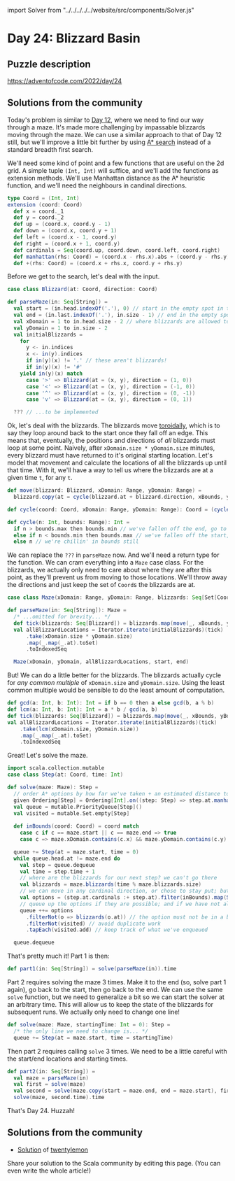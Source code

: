 import Solver from "../../../../../website/src/components/Solver.js"

# Day 24: Blizzard Basin

## Puzzle description

https://adventofcode.com/2022/day/24

## Solutions from the community

Today's problem is similar to [Day 12](https://scalacenter.github.io/scala-advent-of-code/2022/puzzles/day12), where we need to find our way through a maze. It's made more challenging by impassable blizzards moving through the maze. We can use a similar approach to that of Day 12 still, but we'll improve a little bit further by using [A* search](https://en.wikipedia.org/wiki/A*_search_algorithm) instead of a standard breadth first search.

We'll need some kind of point and a few functions that are useful on the 2d grid. A simple tuple `(Int, Int)` will suffice, and we'll add the functions as extension methods. We'll use Manhattan distance as the A* heuristic function, and we'll need the neighbours in candinal directions.
```scala
type Coord = (Int, Int)
extension (coord: Coord)
  def x = coord._1
  def y = coord._2
  def up = (coord.x, coord.y - 1)
  def down = (coord.x, coord.y + 1)
  def left = (coord.x - 1, coord.y)
  def right = (coord.x + 1, coord.y)
  def cardinals = Seq(coord.up, coord.down, coord.left, coord.right)
  def manhattan(rhs: Coord) = (coord.x - rhs.x).abs + (coord.y - rhs.y).abs
  def +(rhs: Coord) = (coord.x + rhs.x, coord.y + rhs.y)
```

Before we get to the search, let's deal with the input.
```scala
case class Blizzard(at: Coord, direction: Coord)

def parseMaze(in: Seq[String]) =
  val start = (in.head.indexOf('.'), 0) // start in the empty spot in the top row
  val end = (in.last.indexOf('.'), in.size - 1) // end in the empty spot in the bottom row
  val xDomain = 1 to in.head.size - 2 // where blizzards are allowed to go
  val yDomain = 1 to in.size - 2
  val initialBlizzards =
    for
      y <- in.indices
      x <- in(y).indices
      if in(y)(x) != '.' // these aren't blizzards!
      if in(y)(x) != '#'
    yield in(y)(x) match
      case '>' => Blizzard(at = (x, y), direction = (1, 0))
      case '<' => Blizzard(at = (x, y), direction = (-1, 0))
      case '^' => Blizzard(at = (x, y), direction = (0, -1))
      case 'v' => Blizzard(at = (x, y), direction = (0, 1))

  ??? // ...to be implemented
```

Ok, let's deal with the blizzards. The blizzards move [toroidally](https://en.wikipedia.org/wiki/Toroid), which is to say they loop around back to the start once they fall off an edge. This means that, eventually, the positions and directions of _all_ blizzards must loop at some point. Naively, after `xDomain.size * yDomain.size` minutes, every blizzard must have returned to it's original starting location. Let's model that movement and calculate the locations of all the blizzards up until that time. With it, we'll have a way to tell us where the blizzards are at a given time `t`, for any `t`.

```scala
def move(blizzard: Blizzard, xDomain: Range, yDomain: Range) =
  blizzard.copy(at = cycle(blizzard.at + blizzard.direction, xBounds, yBounds))

def cycle(coord: Coord, xDomain: Range, yDomain: Range): Coord = (cycle(coord.x, xBounds), cycle(coord.y, yBounds))

def cycle(n: Int, bounds: Range): Int =
  if n > bounds.max then bounds.min // we've fallen off the end, go to start
  else if n < bounds.min then bounds.max // we've fallen off the start, go to the end
  else n // we're chillin' in bounds still
```

We can replace the `???` in `parseMaze` now. And we'll need a return type for the function. We can cram everything into a `Maze` case class. For the blizzards, we actually only need to care about where they are after this point, as they'll prevent us from moving to those locations. We'll throw away the directions and just keep the set of `Coord`s the blizzards are at.
```scala
case class Maze(xDomain: Range, yDomain: Range, blizzards: Seq[Set[Coord]], start: Coord, end: Coord)

def parseMaze(in: Seq[String]): Maze =
  /* ...omitted for brevity... */
  def tick(blizzards: Seq[Blizzard]) = blizzards.map(move(_, xBounds, yBounds))
  val allBlizzardLocations = Iterator.iterate(initialBlizzards)(tick)
      .take(xDomain.size * yDomain.size)
      .map(_.map(_.at).toSet)
      .toIndexedSeq

  Maze(xDomain, yDomain, allBlizzardLocations, start, end)
```

But! We can do a little better for the blizzards. The blizzards actually cycle for _any common multiple_ of `xDomain.size` and `yDomain.size`. Using the least common multiple would be sensible to do the least amount of computation.

```scala
def gcd(a: Int, b: Int): Int = if b == 0 then a else gcd(b, a % b)
def lcm(a: Int, b: Int): Int = a * b / gcd(a, b)
def tick(blizzards: Seq[Blizzard]) = blizzards.map(move(_, xBounds, yBounds))
val allBlizzardLocations = Iterator.iterate(initialBlizzards)(tick)
    .take(lcm(xDomain.size, yDomain.size))
    .map(_.map(_.at).toSet)
    .toIndexedSeq
```

Great! Let's solve the maze.

```scala
import scala.collection.mutable
case class Step(at: Coord, time: Int)

def solve(maze: Maze): Step =
  // order A* options by how far we've taken + an estimated distance to the end
  given Ordering[Step] = Ordering[Int].on((step: Step) => step.at.manhattan(maze.end) + step.time).reverse
  val queue = mutable.PriorityQueue[Step]()
  val visited = mutable.Set.empty[Step]
  
  def inBounds(coord: Coord) = coord match
    case c if c == maze.start || c == maze.end => true
    case c => maze.xDomain.contains(c.x) && maze.yDomain.contains(c.y)

  queue += Step(at = maze.start, time = 0)
  while queue.head.at != maze.end do
    val step = queue.dequeue
    val time = step.time + 1
    // where are the blizzards for our next step? we can't go there
    val blizzards = maze.blizzards(time % maze.blizzards.size)
    // we can move in any cardinal direction, or chose to stay put; but it needs to be in the maze
    val options = (step.at.cardinals :+ step.at).filter(inBounds).map(Step(_, time))
    // queue up the options if they are possible; and if we have not already queued them
    queue ++= options
      .filterNot(o => blizzards(o.at)) // the option must not be in a blizzard
      .filterNot(visited) // avoid duplicate work
      .tapEach(visited.add) // keep track of what we've enqueued

  queue.dequeue
```

That's pretty much it! Part 1 is then:

```scala
def part1(in: Seq[String]) = solve(parseMaze(in)).time
```

Part 2 requires solving the maze 3 times. Make it to the end (so, solve part 1 again), go back to the start, then go back to the end. We can use the same `solve` function, but we need to generalize a bit so we can start the solver at an arbitrary time. This will allow us to keep the state of the blizzards for subsequent runs. We actually only need to change one line!

```scala
def solve(maze: Maze, startingTime: Int = 0): Step =
  /* the only line we need to change is... */
  queue += Step(at = maze.start, time = startingTime)
```

Then part 2 requires calling `solve` 3 times. We need to be a little careful with the start/end locations and starting times.

```scala
def part2(in: Seq[String]) =
  val maze = parseMaze(in)
  val first = solve(maze)
  val second = solve(maze.copy(start = maze.end, end = maze.start), first.time)
  solve(maze, second.time).time
```

That's Day 24. Huzzah!

## Solutions from the community
- [Solution](https://github.com/twentylemon/advent-of-code/blob/main/src/test/scala/org/lemon/advent/year2022/Day24Test.scala) of [twentylemon](https://github.com/twentylemon)


Share your solution to the Scala community by editing this page. (You can even write the whole article!)
